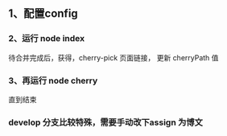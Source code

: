 ## 1、配置config 
### 2、运行 node index 
待合并完成后，获得，cherry-pick 页面链接， 更新 cherryPath 值
### 3、再运行 node cherry
直到结束


### develop 分支比较特殊，需要手动改下assign 为博文